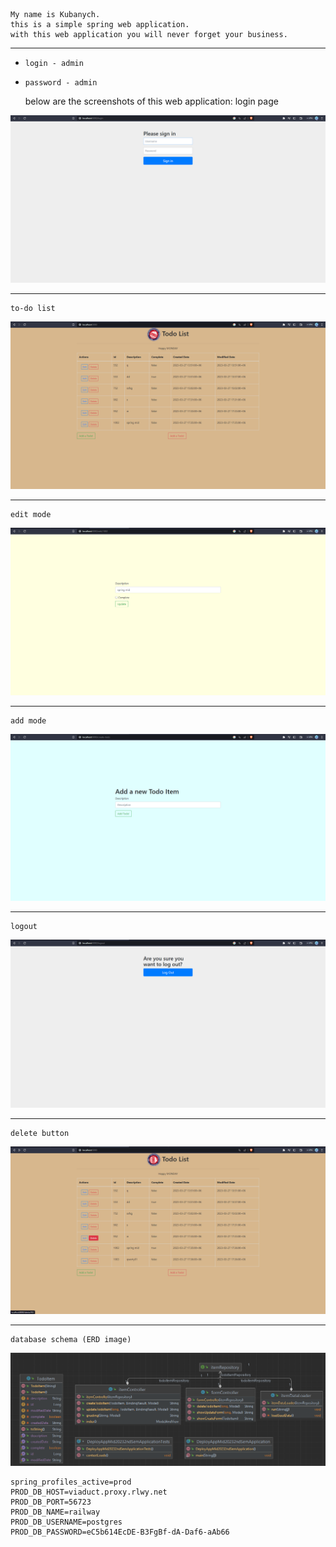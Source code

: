 ﻿    My name is Kubanych. 
    this is a simple spring web application. 
    with this web application you will never forget your business.
---


-     login - admin    
-     password - admin

  
    below are the screenshots of this web application:
    login page
    
![img.png](img.png)

---

    to-do list
![img_1.png](img_1.png)

---
    edit mode
![img_2.png](img_2.png)

---
    add mode

![img_3.png](img_3.png)

---
    logout
![img_4.png](img_4.png)

---
    delete button
![img_5.png](img_5.png)

---

    database schema (ERD image)
![img_6.png](img_6.png)


```properties
spring_profiles_active=prod
PROD_DB_HOST=viaduct.proxy.rlwy.net
PROD_DB_PORT=56723
PROD_DB_NAME=railway
PROD_DB_USERNAME=postgres
PROD_DB_PASSWORD=eC5b614EcDE-B3FgBf-dA-Daf6-aAb66
```
